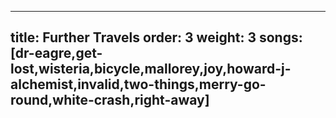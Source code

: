 
---
title: Further Travels
order: 3
weight: 3
songs: [dr-eagre,get-lost,wisteria,bicycle,mallorey,joy,howard-j-alchemist,invalid,two-things,merry-go-round,white-crash,right-away]
---
